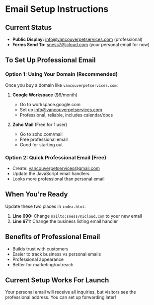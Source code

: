 # Email Setup Instructions

## Current Status
- **Public Display:** info@vancouverpetservices.com (professional)
- **Forms Send To:** sness7@icloud.com (your personal email for now)

## To Set Up Professional Email

### Option 1: Using Your Domain (Recommended)
Once you buy a domain like `vancouverpetservices.com`:

1. **Google Workspace** ($6/month)
   - Go to workspace.google.com
   - Set up info@vancouverpetservices.com
   - Professional, reliable, includes calendar/docs

2. **Zoho Mail** (Free for 1 user)
   - Go to zoho.com/mail
   - Free professional email
   - Good for starting out

### Option 2: Quick Professional Email (Free)
- Create: vancouverpetservices@gmail.com
- Update the JavaScript email handlers
- Looks more professional than personal email

## When You're Ready
Update these two places in `index.html`:

1. **Line 690:** Change `mailto:sness7@icloud.com` to your new email
2. **Line 671:** Change the business listing email handler

## Benefits of Professional Email
- Builds trust with customers
- Easier to track business vs personal emails
- Professional appearance
- Better for marketing/outreach

## Current Setup Works For Launch
Your personal email will receive all inquiries, but visitors see the professional address. You can set up forwarding later!